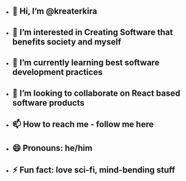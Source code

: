 - ## 👋 Hi, I’m @kreaterkira
- ## 👀 I’m interested in Creating Software that benefits society and myself
- ## 🌱 I’m currently learning best software development practices
- ## 💞️ I’m looking to collaborate on React based software products 
- ## 📫 How to reach me - follow me here
- ## 😄 Pronouns: he/him
- ## ⚡ Fun fact: love sci-fi, mind-bending stuff 

<!---
kreaterkira/kreaterkira is a ✨ special ✨ repository because its `README.md` (this file) appears on your GitHub profile.
You can click the Preview link to take a look at your changes.
--->
